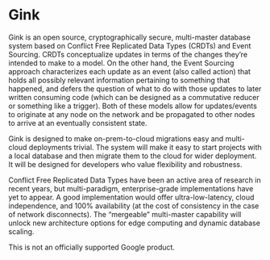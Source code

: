 # Gink

Gink is an open source, cryptographically secure, multi-master database system
based on Conflict Free Replicated Data Types (CRDTs) and Event Sourcing.  CRDTs
conceptualize updates in terms of the changes they’re intended to make to a
model.  On the other hand, the Event Sourcing approach characterizes each update
as an event (also called action) that holds all possibly relevant information
pertaining to something that happened, and defers the question of what to do
with those updates to later written consuming code (which can be designed as a
commutative reducer or something like a trigger).  Both of these models allow
for updates/events to originate at any node on the network and be propagated to
other nodes to arrive at an eventually consistent state.

Gink is designed to make on-prem-to-cloud migrations easy and multi-cloud
deployments trivial. The system will make it easy to start projects with a local
database and then migrate them to the cloud for wider deployment. It will be
designed for developers who value flexibility and robustness.

Conflict Free Replicated Data Types have been an active area of research in
recent years, but  multi-paradigm, enterprise-grade implementations have yet to
appear.  A good implementation would offer ultra-low-latency, cloud
independence, and 100% availability (at the cost of consistency in the case of
network disconnects). The “mergeable” multi-master capability will unlock new
architecture options for edge computing and dynamic database scaling.

This is not an officially supported Google product.
